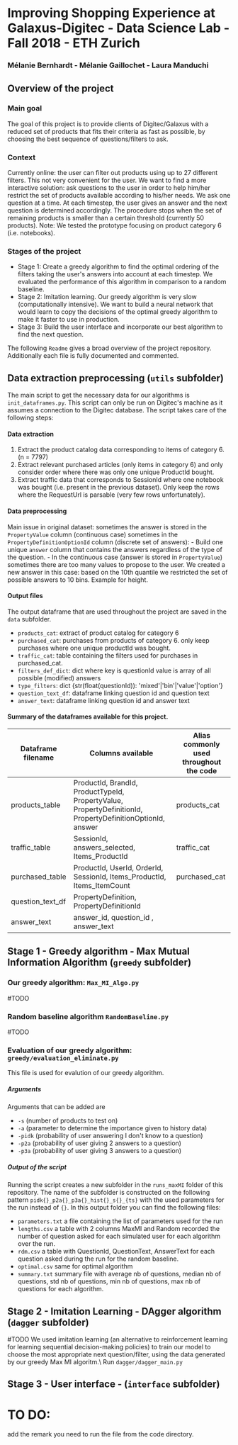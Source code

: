 # Improving Shopping Experience at Galaxus-Digitec - Data Science Lab - Fall 2018 - ETH Zurich
### Mélanie Bernhardt - Mélanie Gaillochet - Laura Manduchi

## Overview of the project
### Main goal
The goal of this project is to provide clients of Digitec/Galaxus with a reduced set of products that fits their criteria as fast as possible, by choosing the best sequence of questions/filters to ask.
### Context
Currently online: the user can filter out products using up to 27 different filters. This not very convenient for the user. 
We want to find a more interactive solution: ask questions to the user in order to help him/her restrict the set of products available according to his/her needs. We ask one question at a time. At each timestep, the user gives an answer and the next question is determined accordingly. The procedure stops when the set of remaining products is smaller than a certain threshold (currently 50 products). 
Note: We tested the prototype focusing on product category 6 (i.e. notebooks).

### Stages of the project
- Stage 1: Create a greedy algorithm to find the optimal ordering of the filters taking the user's answers into account at each timestep. We evaluated the performance of this algorithm in comparison to a random baseline.
- Stage 2: Imitation learning. Our greedy algorithm is very slow (computationally intensive). We want to build a neural network that would learn to copy the decisions of the optimal greedy algorithm to make it faster to use in production.
- Stage 3: Build the user interface and incorporate our best algorithm to find the next question.

The following `Readme` gives a broad overview of the project repository. Additionally each file is fully documented and commented.

## Data extraction preprocessing (`utils` subfolder)
The main script to get the necessary data for our algorithms is `init_dataframes.py`. This script can only be run on Digitec's machine as it assumes a connection to the Digitec database.
The script takes care of the following steps:

#### Data extraction
  1. Extract the product catalog data corresponding to items of category 6.  (n = 7797)
  2. Extract relevant purchased articles (only items in category 6) and only consider order where there was only one unique ProductId bought.
  3. Extract traffic data that corresponds to SessionId where one notebook was bought (i.e. present in the previous dataset). Only keep the rows where the RequestUrl is parsable (very few rows unfortunately).

#### Data preprocessing
Main issue in original dataset: sometimes the answer is stored in the `PropertyValue` column (continuous case) sometimes in the `PropertyDefinitionOptionId` column (discrete set of answers):
      - Build one unique `answer` column that contains the answers regardless of the type of the question.
      - In the continuous case (answer is stored in `PropertyValue`) sometimes there are too many values to propose to the user. We created a new answer in this case: based on the 10th quantile we restricted the set of possible answers to 10 bins. Example for height. 

#### Output files
The output dataframe that are used throughout the project are saved in the `data` subfolder. 
  - `products_cat`: extract of product catalog for category 6
  - `purchased_cat`: purchases from products of category 6.
    only keep purchases where one unique productId was bought.
  - `traffic_cat`: table containing the filters used for purchases in purchased_cat.
  - `filters_def_dict`: dict where key is questionId
    value is array of all possible (modified) answers
  - `type_filters`: dict {str(float(questionId)): 'mixed'|'bin'|'value'|'option'}
  - `question_text_df`: dataframe linking question id and question text
  - `answer_text`:  dataframe linking question id and answer text

#### Summary of the dataframes available for this project. 
| Dataframe filename  | Columns available | Alias commonly used throughout the code |
| ------------- | ------------- | ------------- |
| products_table  | ProductId, BrandId, ProductTypeId, PropertyValue, PropertyDefinitionId, PropertyDefinitionOptionId, answer  | products_cat | 
| traffic_table  | SessionId, answers_selected, Items_ProductId  | traffic_cat |
| purchased_table | ProductId, UserId, OrderId, SessionId, Items_ProductId, Items_ItemCount  | purchased_cat | 
| question_text_df  |  PropertyDefinition, PropertyDefinitionId  | |
| answer_text | answer_id, question_id , answer_text | |

## Stage 1 - Greedy algorithm - Max Mutual Information Algorithm (`greedy` subfolder)
### Our greedy algorithm: `Max_MI_Algo.py` 
#TODO

### Random baseline algorithm `RandomBaseline.py`
#TODO

### Evaluation of our greedy algorithm: `greedy/evaluation_eliminate.py`
This file is used for evalution of our greedy algorithm.
##### Arguments
Arguments that can be added are
- `-s` (number of products to test on)
- `-a` (parameter to determine the importance given to history data)
- `-pidk` (probability of user answering I don't know to a question)
- `-p2a` (probability of user giving 2 answers to a question)
- `-p3a` (probability of user giving 3 answers to a question)

##### Output of the script 
Running the script creates a new subfolder in the `runs_maxMI` folder of this repository. The name of the subfolder is constructed on the following pattern `pidk{}_p2a{}_p3a{}_hist{}_s{}_{ts}` with the used parameters for the run instead of `{}`. 
In this output folder you can find the following files:

- `parameters.txt` a file containing the list of parameters used for the run
- `lengths.csv` a table with 2 columns MaxMI and Random recorded the number of question asked for each simulated user for each algorithm over the run.
- `rdm.csv` a table with QuestionId, QuestionText, AnswerText for each question asked during the run for the random baseline.
- `optimal.csv` same for optimal algorithm
- `summary.txt` summary file with average nb of questions, median nb of questions, std nb of questions, min nb of questions, max nb of questions for each algorithm. 

## Stage 2 - Imitation Learning - DAgger algorithm (`dagger` subfolder)
#TODO
We used imitation learning (an alternative to reinforcement learning for learning sequential decision-making policies) to
train our model to choose the most appropriate next question/filter, using the data generated by our greedy Max MI algoritm.\\
Run `dagger/dagger_main.py`

## Stage 3 - User interface - (`interface` subfolder)



# TO DO:
add the remark you need to run the file from the code directory.

